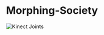 # Morphing-Society
![Kinect Joints](https://vvvv.org/sites/default/files/images/kinectskeleton-map2.png)
